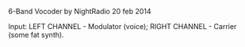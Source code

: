 6-Band Vocoder by NightRadio
20 feb 2014

Input:
  LEFT CHANNEL - Modulator (voice);
  RIGHT CHANNEL - Carrier (some fat synth).
